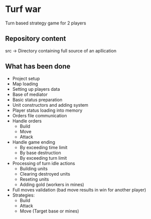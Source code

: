 # Turf war
Turn based strategy game for 2 players

## Repository content

src -> Directory containing full source of an apllication

## What has been done

- Project setup
- Map loading
- Setting up players data
- Base of mediator
- Basic status preparation
- Unit constructors and adding system
- Player status loading into memory
- Orders file communication
- Handle orders
    - Build
    - Move
    - Attack
- Handle game ending
    - By exceeding time limit
    - By base destruction
    - By exceeding turn limit
- Processing of turn idle actions
    - Building units
    - Clearing destroyed units
    - Reseting units
    - Adding gold (workers in mines)
- Full moves validation (bad move results in win for another player)
- Strategies:
    - Build
    - Attack
    - Move (Target base or mines)

